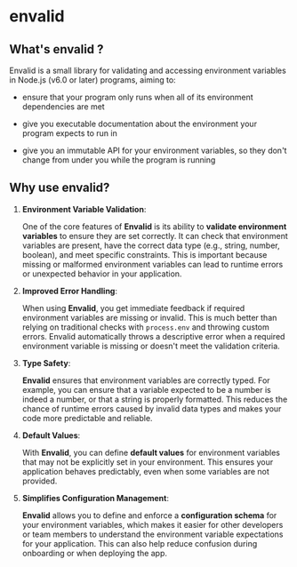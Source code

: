 
# envalid

## What's envalid ?

Envalid is a small library for validating and accessing environment variables in Node.js (v6.0 or later) programs, aiming to:

- ensure that your program only runs when all of its environment dependencies are met

- give you executable documentation about the environment your program expects to run in

- give you an immutable API for your environment variables, so they don't change from under you while the program is running

## Why use envalid?

1. **Environment Variable Validation**:

   One of the core features of **Envalid** is its ability to **validate environment variables** to ensure they are set correctly. It can check that environment variables are present, have the correct data type (e.g., string, number, boolean), and meet specific constraints. This is important because missing or malformed environment variables can lead to runtime errors or unexpected behavior in your application.

2. **Improved Error Handling**:

   When using **Envalid**, you get immediate feedback if required environment variables are missing or invalid. This is much better than relying on traditional checks with `process.env` and throwing custom errors. Envalid automatically throws a descriptive error when a required environment variable is missing or doesn't meet the validation criteria.

3. **Type Safety**:

   **Envalid** ensures that environment variables are correctly typed. For example, you can ensure that a variable expected to be a number is indeed a number, or that a string is properly formatted. This reduces the chance of runtime errors caused by invalid data types and makes your code more predictable and reliable.

4. **Default Values**:

   With **Envalid**, you can define **default values** for environment variables that may not be explicitly set in your environment. This ensures your application behaves predictably, even when some variables are not provided.

5. **Simplifies Configuration Management**:

   **Envalid** allows you to define and enforce a **configuration schema** for your environment variables, which makes it easier for other developers or team members to understand the environment variable expectations for your application. This can also help reduce confusion during onboarding or when deploying the app.